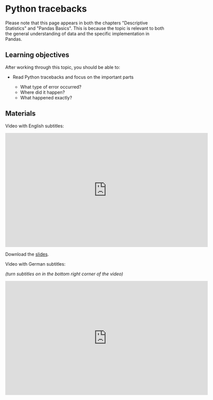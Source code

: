 # Python tracebacks

Please note that this page appears in both the chapters "Descriptive Statistics" and
"Pandas Basics". This is because the topic is relevant to both the general understanding
of data and the specific implementation in Pandas.

## Learning objectives

After working through this topic, you should be able to:

- Read Python tracebacks and focus on the important parts

  - What type of error occurred?
  - Where did it happen?
  - What happened exactly?

## Materials

Video with English subtitles:

<iframe
  src="https://electure.uni-bonn.de/paella7/ui/watch.html?id=XXXXX"
  width="640"
  height="360"
  frameborder="0"
  allowfullscreen
></iframe>

Download the [slides](getting_help-tracebacks.pdf).

Video with German subtitles:

_(turn subtitles on in the bottom right corner of the video)_

<iframe
  src="https://electure.uni-bonn.de/paella7/ui/watch.html?id=XXXXX"
  width="640"
  height="360"
  frameborder="0"
  allowfullscreen
></iframe>
